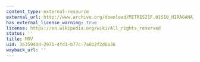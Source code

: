 ```yaml
---
content_type: external-resource
external_url: http://www.archive.org/download/MITRES21F.01S10_HIRAGANA_CHARACTERS/0410.mov
has_external_license_warning: true
license: https://en.wikipedia.org/wiki/All_rights_reserved
status: ''
title: MOV
uid: 3e35944d-2971-4fd1-b77c-7a6b2f2d6a36
wayback_url: ''
---
```

